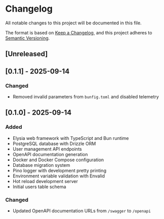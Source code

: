 # Changelog

All notable changes to this project will be documented in this file.

The format is based on [Keep a Changelog](https://keepachangelog.com/en/1.1.0/),
and this project adheres to [Semantic Versioning](https://semver.org/spec/v2.0.0.html).

## [Unreleased]

## [0.1.1] - 2025-09-14

### Changed
- Removed invalid parameters from `bunfig.toml` and disabled telemetry

## [0.1.0] - 2025-09-14

### Added
- Elysia web framework with TypeScript and Bun runtime
- PostgreSQL database with Drizzle ORM
- User management API endpoints
- OpenAPI documentation generation
- Docker and Docker Compose configuration
- Database migration system
- Pino logger with development pretty printing
- Environment variable validation with Envalid
- Hot reload development server
- Initial users table schema

### Changed
- Updated OpenAPI documentation URLs from `/swagger` to `/openapi`

